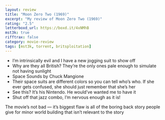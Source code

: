 ```yaml
---
layout: review
title: "Moon Zero Two (1969)"
excerpt: "My review of Moon Zero Two (1969)"
rating: "2.5"
letterboxd_url: https://boxd.it/4xNMhB
mst3k: true
rifftrax: false
category: movie-review
tags: [mst3k, torrent, britsploitation]
---
```


- I’m intrinsically evil and I have a new jogging suit to show off
- Why are they all British? They’re the only ones pale enough to simulate not having sunlight
- Space Sounds by Chuck Mangione
- Their space suits are different colors so you can tell who’s who. If she ever gets confused, she should just remember that she’s her
- See this? It’s his Nintendo. He would’ve wanted me to have it
- Shut off that jazz combo, I’m nervous enough as it is!

The movie’s not bad — it’s biggest flaw is all of the boring back story people give for minor world building that isn’t relevant to the story
